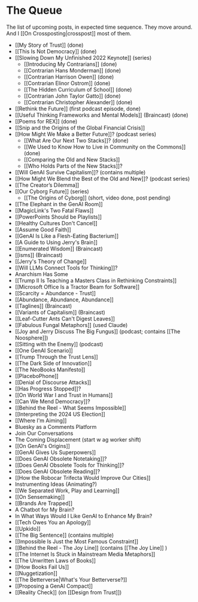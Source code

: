# The Queue

The list of upcoming posts, in expected time sequence. They move around. And I [[On Crossposting|crosspost]] most of them. 

- [[My Story of Trust]] (done) 
- [[This Is Not Democracy]] (done) 
- [[Slowing Down My Unfinished 2022 Keynote]] (series) 
	- [[Introducing My Contrarians]] (done) 
	- [[Contrarian Hans Monderman]] (done) 
	- [[Contrarian Harrison Owen]] (done) 
	- [[Contrarian Elinor Ostrom]] (done) 
	- [[The Hidden Curriculum of School]] (done) 
	- [[Contrarian John Taylor Gatto]] (done) 
	- [[Contrarian Christopher Alexander]] (done) 
- [[Rethink the Future]] (first podcast episode, done) 
- [[Useful Thinking Frameworks and Mental Models]] (Braincast) (done) 
- [[Poems for REX]] (done) 
- [[Snip and the Origins of the Global Financial Crisis]] 
- [[How Might We Make a Better Future]]? (podcast series) 
	- [[What Are Our Next Two Stacks]]? (done) 
	- [[We Used to Know How to Live in Community on the Commons]] (done) 
	- [[Comparing the Old and New Stacks]] 
	- [[Who Holds Parts of the New Stacks]]? 
- [[Will GenAI Survive Capitalism]]? (contains multiple) 
- [[How Might We Blend the Best of the Old and New]]? (podcast series) 
- [[The Creator’s Dilemma]] 
- [[Our Cyborg Future]] (series)
	- [[The Origins of Cyborg]] (short, video done, post pending)
- [[The Elephant in the GenAI Room]] 
- [[MagicLink's Two Fatal Flaws]] 
- [[PowerPoints Should be Playlists]] 
- [[Healthy Cultures Don't Cancel]] 
- [[Assume Good Faith]] 
- [[GenAI Is Like a Flesh-Eating Bacterium]] 
- [[A Guide to Using Jerry's Brain]] 
- [[Enumerated Wisdom]] (Braincast) 
- [[isms]] (Braincast) 
- [[Jerry's Theory of Change]] 
- [[Will LLMs Connect Tools for Thinking]]? 
- Anarchism Has Some  
- [[Trump II Is Teaching a Masters Class in Rethinking Constraints]] 
- [[Microsoft Office Is a Tractor Beam for Software]] 
- [[Scarcity = Abundance - Trust]] 
- [[Abundance, Abundance, Abundance]] 
- [[Taglines]] (Braincast) 
- [[Variants of Capitalism]] (Braincast) 
- [[Leaf-Cutter Ants Can't Digest Leaves]] 
- [[Fabulous Fungal Metaphors]] (used Claude) 
- [[Joy and Jerry Discuss The Big Fungus]] (podcast; contains [[The Noosphere]]) 
- [[Sitting with the Enemy]] (podcast) 
- [[One GenAI Scenario]] 
- [[Trump Through the Trust Lens]] 
- [[The Dark Side of Innovation]] 
- [[The NeoBooks Manifesto]] 
- [[PlaceboPhone]] 
- [[Denial of Discourse Attacks]] 
- [[Has Progress Stopped]]? 
- [[On World War I and Trust in Humans]] 
- [[Can We Mend Democracy]]? 
- [[Behind the Reel - What Seems Impossible]] 
- [[Interpreting the 2024 US Election]] 
- [[Where I'm Aiming]] 
- Bluesky as a Comments Platform 
- Join Our Conversations 
- The Coming Displacement (start w ag worker shift)
- [[On GenAI's Origins]] 
- [[GenAI Gives Us Superpowers]] 
- [[Does GenAI Obsolete Notetaking]]? 
- [[Does GenAI Obsolete Tools for Thinking]]? 
- [[Does GenAI Obsolete Reading]]? 
- [[How the Robocar Trifecta Would Improve Our Cities]] 
- Instrumenting Ideas (Animating?) 
- [[We Separated Work, Play and Learning]] 
- [[On Sensemaking]] 
- [[Brands Are Trapped]] 
- A Chatbot for My Brain? 
- In What Ways Would I Like GenAI to Enhance My Brain? 
- [[Tech Owes You an Apology]] 
- [[Upkido]] 
- [[The Big Sentence]] (contains multiple) 
- [[Impossible Is Just the Most Famous Constraint]] 
- [[Behind the Reel - The Joy Line]] (contains [[The Joy Line]] ) 
- [[The Internet Is Stuck in Mainstream Media Metaphors]] 
- [[The Unwritten Laws of Books]] 
- [[How Books Fail Us]] 
- [[Nuggetization]] 
- [[The Betterverse|What's Your Betterverse?]] 
- [[Proposing a GenAI Compact]] 
- [[Reality Check]] (on [[Design from Trust]]) 